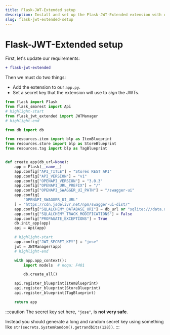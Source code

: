 ```yaml
---
title: Flask-JWT-Extended setup
description: Install and set up the Flask-JWT-Extended extension with our REST API.
slug: flask-jwt-extended-setup
---
```


# Flask-JWT-Extended setup

First, let's update our requirements:

```diff title="requirements.txt"
+ flask-jwt-extended
```

Then we must do two things:

- Add the extension to our `app.py`.
- Set a secret key that the extension will use to _sign_ the JWTs.

```python title="app.py"
from flask import Flask
from flask_smorest import Api
# highlight-start
from flask_jwt_extended import JWTManager
# highlight-end

from db import db

from resources.item import blp as ItemBlueprint
from resources.store import blp as StoreBlueprint
from resources.tag import blp as TagBlueprint


def create_app(db_url=None):
    app = Flask(__name__)
    app.config["API_TITLE"] = "Stores REST API"
    app.config["API_VERSION"] = "v1"
    app.config["OPENAPI_VERSION"] = "3.0.3"
    app.config["OPENAPI_URL_PREFIX"] = "/"
    app.config["OPENAPI_SWAGGER_UI_PATH"] = "/swagger-ui"
    app.config[
        "OPENAPI_SWAGGER_UI_URL"
    ] = "https://cdn.jsdelivr.net/npm/swagger-ui-dist/"
    app.config["SQLALCHEMY_DATABASE_URI"] = db_url or "sqlite:///data.db"
    app.config["SQLALCHEMY_TRACK_MODIFICATIONS"] = False
    app.config["PROPAGATE_EXCEPTIONS"] = True
    db.init_app(app)
    api = Api(app)

    # highlight-start
    app.config["JWT_SECRET_KEY"] = "jose"
    jwt = JWTManager(app)
    # highlight-end

    with app.app_context():
        import models  # noqa: F401

        db.create_all()

    api.register_blueprint(ItemBlueprint)
    api.register_blueprint(StoreBlueprint)
    api.register_blueprint(TagBlueprint)

    return app
```

:::caution
The secret key set here, `"jose"`, is **not very safe**.

Instead you should generate a long and random secret key using something like `str(secrets.SystemRandom().getrandbits(128))`.
:::
